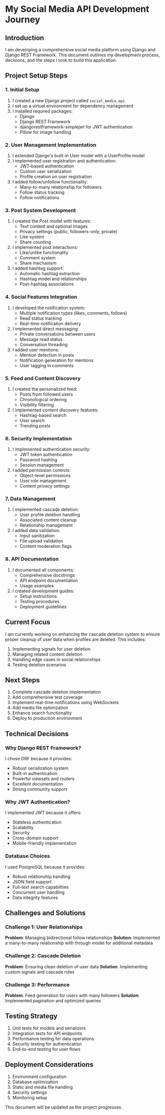 # My Social Media API Development Journey

## Introduction
I am developing a comprehensive social media platform using Django and Django REST Framework. This document outlines my development process, decisions, and the steps I took to build this application.

## Project Setup Steps

### 1. Initial Setup
1. I created a new Django project called `social_media_api`
2. I set up a virtual environment for dependency management
3. I installed required packages:
   - Django
   - Django REST Framework
   - djangorestframework-simplejwt for JWT authentication
   - Pillow for image handling

### 2. User Management Implementation
1. I extended Django's built-in User model with a UserProfile model
2. I implemented user registration and authentication:
   - JWT-based authentication
   - Custom user serialization
   - Profile creation on user registration
3. I added follow/unfollow functionality:
   - Many-to-many relationship for followers
   - Follow status tracking
   - Follow notifications

### 3. Post System Development
1. I created the Post model with features:
   - Text content and optional images
   - Privacy settings (public, followers-only, private)
   - Like system
   - Share counting
2. I implemented post interactions:
   - Like/unlike functionality
   - Comment system
   - Share mechanism
3. I added hashtag support:
   - Automatic hashtag extraction
   - Hashtag model and relationships
   - Post-hashtag associations

### 4. Social Features Integration
1. I developed the notification system:
   - Multiple notification types (likes, comments, follows)
   - Read status tracking
   - Real-time notification delivery
2. I implemented direct messaging:
   - Private conversations between users
   - Message read status
   - Conversation threading
3. I added user mentions:
   - Mention detection in posts
   - Notification generation for mentions
   - User tagging in comments

### 5. Feed and Content Discovery
1. I created the personalized feed:
   - Posts from followed users
   - Chronological ordering
   - Visibility filtering
2. I implemented content discovery features:
   - Hashtag-based search
   - User search
   - Trending posts

### 6. Security Implementation
1. I implemented authentication security:
   - JWT token authentication
   - Password hashing
   - Session management
2. I added permission controls:
   - Object-level permissions
   - User role management
   - Content privacy settings

### 7. Data Management
1. I implemented cascade deletion:
   - User profile deletion handling
   - Associated content cleanup
   - Relationship management
2. I added data validation:
   - Input sanitization
   - File upload validation
   - Content moderation flags

### 8. API Documentation
1. I documented all components:
   - Comprehensive docstrings
   - API endpoint documentation
   - Usage examples
2. I created development guides:
   - Setup instructions
   - Testing procedures
   - Deployment guidelines

## Current Focus
I am currently working on enhancing the cascade deletion system to ensure proper cleanup of user data when profiles are deleted. This includes:
1. Implementing signals for user deletion
2. Managing related content deletion
3. Handling edge cases in social relationships
4. Testing deletion scenarios

## Next Steps
1. Complete cascade deletion implementation
2. Add comprehensive test coverage
3. Implement real-time notifications using WebSockets
4. Add media file optimization
5. Enhance search functionality
6. Deploy to production environment

## Technical Decisions

### Why Django REST Framework?
I chose DRF because it provides:
- Robust serialization system
- Built-in authentication
- Powerful viewsets and routers
- Excellent documentation
- Strong community support

### Why JWT Authentication?
I implemented JWT because it offers:
- Stateless authentication
- Scalability
- Security
- Cross-domain support
- Mobile-friendly implementation

### Database Choices
I used PostgreSQL because it provides:
- Robust relationship handling
- JSON field support
- Full-text search capabilities
- Concurrent user handling
- Data integrity features

## Challenges and Solutions

### Challenge 1: User Relationships
**Problem**: Managing bidirectional follow relationships
**Solution**: Implemented a many-to-many relationship with through model for additional metadata

### Challenge 2: Cascade Deletion
**Problem**: Ensuring clean deletion of user data
**Solution**: Implementing custom signals and cascade rules

### Challenge 3: Performance
**Problem**: Feed generation for users with many followers
**Solution**: Implemented pagination and optimized queries

## Testing Strategy
1. Unit tests for models and serializers
2. Integration tests for API endpoints
3. Performance testing for data operations
4. Security testing for authentication
5. End-to-end testing for user flows

## Deployment Considerations
1. Environment configuration
2. Database optimization
3. Static and media file handling
4. Security settings
5. Monitoring setup

This document will be updated as the project progresses.
